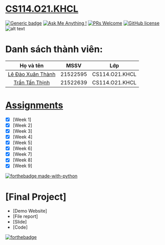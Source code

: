 # [CS114.O21.KHCL](https://anhquan075.github.io/CS114.L21-L22.KHCL/)
[![Generic badge](https://img.shields.io/badge/Status-working-<COLOR>.svg)](https://shields.io/)
[![Ask Me Anything !](https://img.shields.io/badge/Ask%20me-anything-1abc9c.svg)](https://github.com/anhquan075/CS114.L22.KHCL/issues/new)
[![PRs Welcome](https://img.shields.io/badge/PRs-welcome-brightgreen.svg?style=flat-square)](http://makeapullrequest.com)
[![GitHub license](https://img.shields.io/github/license/Naereen/StrapDown.js.svg)](https://github.com/anhquan075/CS114.L22.KHCL/blob/master/LICENSE)
![alt text](https://img.shields.io/badge/Laguage-Python-green)

# Danh sách thành viên:
| Họ và tên      | MSSV | Lớp     |
| :----:        |    :----:   |          :----: |
| [Lê Đào Xuân Thành](https://github.com/LeeThanh24?tab=repositories)      | 21522595       | CS114.O21.KHCL  |
| [Trần Tấn Thịnh](https://github.com/TranThinh1109?tab=repositories)   | 21522639        | CS114.O21.KHCL      |

# [Assignments](https://github.com/anhquan075/CS114.L22.KHCL/tree/main/Assignments "Assignments")

- [x] [Week 1]
- [x] [Week 2]
- [x] [Week 3]
- [x] [Week 4]
- [x] [Week 5]
- [x] [Week 6]
- [x] [Week 7]
- [x] [Week 8]
- [x] [Week 9]

[![forthebadge made-with-python](http://ForTheBadge.com/images/badges/made-with-python.svg)](https://www.python.org/)
# [Final Project]
- [Demo Website]
- [File report]
- [Slide]
- [Code]
 
[![forthebadge](https://forthebadge.com/images/badges/built-with-love.svg)](https://forthebadge.com)
